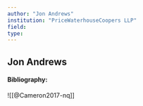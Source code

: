 ```yaml
---
author: "Jon Andrews"
institution: "PriceWaterhouseCoopers LLP"
field:
type:
---
```


## Jon Andrews
#### Bibliography:

![[@Cameron2017-nq]]